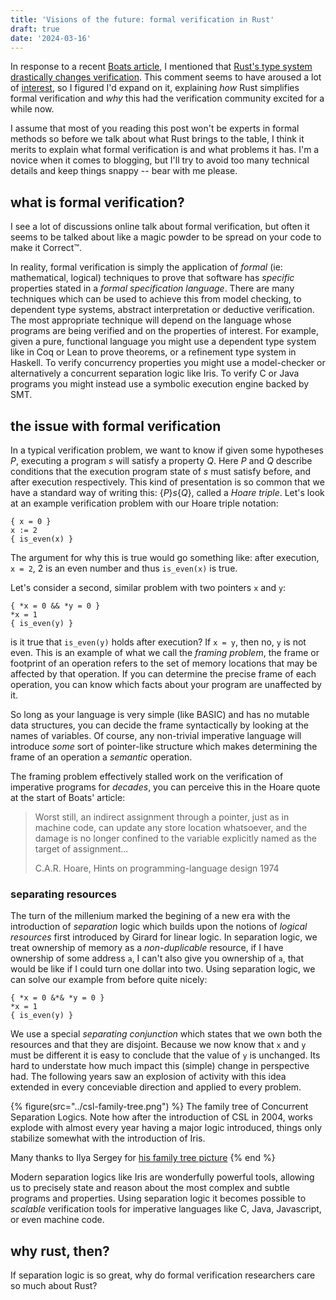 ```yaml
---
title: 'Visions of the future: formal verification in Rust'
draft: true
date: '2024-03-16'
---
```


In response to a recent [Boats article](https://without.boats/blog/references-are-like-jumps/), I mentioned that [Rust's type system drastically changes verification](https://twitter.com/xldenis/status/1790297114519404692).
This comment seems to have aroused a lot of [interest](https://graydon2.dreamwidth.org/312681.html), so I figured I'd expand on it, explaining *how* Rust simplifies formal verification and *why* this had the verification community excited for a while now.

I assume that most of you reading this post won't be experts in formal methods so before we talk about what Rust brings to the table, I think it merits to explain what formal verification is and what problems it has. I'm a novice when it comes to blogging, but I'll try to avoid too many technical details and keep things snappy -- bear with me please.

## what is formal verification?

I see a lot of discussions online talk about formal verification, but often it seems to be talked about like a magic powder to be spread on your code to make it Correct™.

In reality, formal verification is simply the application of *formal* (ie: mathematical, logical) techniques to prove that software has *specific* properties stated in a *formal specification language*.
There are many techniques which can be used to achieve this from model checking, to dependent type systems, abstract interpretation or deductive verification.
The most appropriate technique will depend on the language whose programs are being verified and on the properties of interest.
For example, given a pure, functional language you might use a dependent type system like in Coq or Lean to prove theorems, or a refinement type system in Haskell.
To verify concurrency properties you might use a model-checker or alternatively a concurrent separation logic like Iris.
To verify C or Java programs you might instead use a symbolic execution engine backed by SMT.

## the issue with formal verification

In a typical verification problem, we want to know if given some hypotheses $P$, executing a program $s$ will satisfy a property $Q$.
Here $P$ and $Q$ describe conditions that the execution program state of $s$ must satisfy before, and after execution respectively.
This kind of presentation is so common that we have a standard way of writing this: $\{P \} s \{ Q \}$, called a *Hoare triple*.
Let's look at an example verification problem with our Hoare triple notation:

```
{ x = 0 }
x := 2
{ is_even(x) }
```

The argument for why this is true would go something like: after execution, `x = 2`, 2 is an even number and thus `is_even(x)` is true.

Let's consider a second, similar problem with two pointers `x` and `y`:
```
{ *x = 0 && *y = 0 }
*x = 1
{ is_even(y) }
```
is it true that `is_even(y)` holds after execution?
If `x = y`, then no, `y` is not even.
This is an example of what we call the *framing problem*, the frame or footprint of an operation refers to the set of memory locations that may be affected by that operation.
If you can determine the precise frame of each operation, you can know which facts about your program are unaffected by it.

So long as your language is very simple (like BASIC) and has no mutable data structures, you can decide the frame syntactically by looking at the names of variables.
Of course, any non-trivial imperative language will introduce *some* sort of pointer-like structure which makes determining the frame of an operation a *semantic* operation.

The framing problem effectively stalled work on the verification of imperative programs for *decades*, you can perceive this in the Hoare quote at the start of Boats' article:

<blockquote>
  <p>Worst still, an indirect assignment through a pointer, just as in machine code, can update any store location whatsoever, and the damage is no longer confined to the variable explicitly named as the target of assignment...</p>
<footer>C.A.R. Hoare, Hints on programming-language design 1974</footer>
</blockquote>

### separating resources

The turn of the millenium marked the begining of a new era with the introduction of *separation* logic which builds upon the notions of *logical resources* first introduced by Girard for linear logic.
In separation logic, we treat ownership of memory as a *non-duplicable* resource, if I have ownership of some address `a`, I can't also give you ownership of `a`, that would be like if I could turn one dollar into two.
Using separation logic, we can solve our example from before quite nicely:

```
{ *x = 0 &*& *y = 0 }
*x = 1
{ is_even(y) }
```

We use a special *separating conjunction* which states that we own both the resources and that they are disjoint.
Because we now know that `x` and `y` must be different it is easy to conclude that the value of `y` is unchanged.
Its hard to understate how much impact this (simple) change in perspective had.
The following years saw an explosion of activity with this idea extended in every conceviable direction and applied to every problem.

{% figure(src="../csl-family-tree.png") %}
The family tree of Concurrent Separation Logics. Note how after the introduction of CSL in 2004, works explode with almost every year having a major logic introduced, things only stabilize somewhat with the introduction of Iris.

Many thanks to Ilya Sergey for [his family tree picture](https://ilyasergey.net/assets/other/CSL-Family-Tree.pdf)
{% end %}

Modern separation logics like Iris are wonderfully powerful tools, allowing us to precisely state and reason about the most complex and subtle programs and properties.
Using separation logic it becomes possible to *scalable* verification tools for imperative languages like C, Java, Javascript, or even machine code.

## why rust, then?

If separation logic is so great, why do formal verification researchers care so much about Rust?